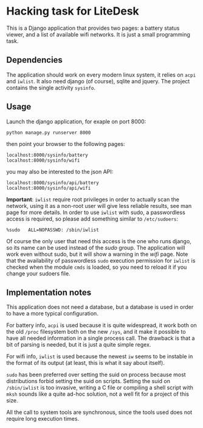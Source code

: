 Hacking task for LiteDesk
=========================

This is a Django application that provides two pages: a battery status viewer,
and a list of available wifi networks.  It is just a small programming task.

Dependencies
------------

The application should work on every modern linux system, it relies on `acpi`
and `iwlist`.  It also need django (of course), sqlite and jquery.
The project contains the single activity `sysinfo`.

Usage
-----

Launch the django application, for exaple on port 8000:

	python manage.py runserver 8000

then point your browser to the following pages:

	localhost:8000/sysinfo/battery
	localhost:8000/sysinfo/wifi

you may also be interested to the json API:

	localhost:8000/sysinfo/api/battery
	localhost:8000/sysinfo/api/wifi

**Important**: `iwlist` require root privileges in order to actually scan the
network, using it as a non-root user will give less reliable results, see man
page for more details.  In order to use `iwlist` with sudo, a passwordless
access is required, so please add something similar to `/etc/sudoers`:

	%sudo   ALL=NOPASSWD: /sbin/iwlist

Of course the only user that need this access is the one who runs django, so
its name can be used instead of the *sudo* group.
The application will work even without sudo, but it will show a warning in
the *wifi* page.
Note that the availability of passwordless `sudo` execution permission for
`iwlist` is checked when the module `cmds` is loaded, so you need to reload
it if you change your sudoers file.

Implementation notes
--------------------

This application does not need a database, but a database is used in order to
have a more typical configuration.

For battery info, `acpi` is used because it is quite widespread, it work both
on the old `/proc` filesystem both on the new `/sys`, and it make it possible
to have all needed information in a single process call. The drawback is that
a bit of parsing is needed, but it is just a quite simple regex.

For wifi info, `iwlist` is used because the newest `iw` seems to be instable
in the format of its output (at least, this is what it say about itself).

`sudo` has been preferred over setting the suid on process because most
distributions forbid setting the suid on scripts.  Setting the suid on
`/sbin/iwlist` is too invasive, writing a C file or compiling a shell script
with `mksh` sounds like a quite ad-hoc solution, not a well fit for a project
of this size.

All the call to system tools are synchronous, since the tools used does not
require long execution times.

